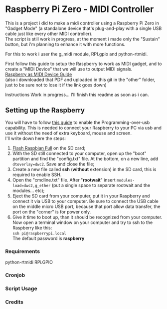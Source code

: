 
# Raspberry Pi Zero - MIDI Controller

This is a project i did to make a midi controller using a Raspberry Pi Zero in "Gadget Mode" (a standalone device that's plug-and-play with a single USB cable just like every other MIDI controller).\
The script is still work in progress, at the moment i made only the "Sustain" button, but i'm planning to enhance it with more functions.

For this to work i user the g_midi module, RPI.gpio and python-rtmidi.

First follow this guide to setup the Raspberry to work as MIDI gadget, and to create a "MIDI Device" that we will use to output MIDI signals.\
[Raspberry as MIDI Device Guide](https://ixdlab.itu.dk/wp-content/uploads/sites/17/2017/10/Setting-Up-Raspberry-Pi-for-MIDI.pdf)\
(also i downloaded that PDF and uploaded in this git in the "other" folder, just to be sure not to lose it if the link goes down)

Instructions Work in progress... I'll finish this readme as soon as i can.


## Setting up the Raspberry
You will have to follow [this guide](https://blog.gbaman.info/?p=791) to enable the Programming-over-usb capability. This is needed to connect your Raspberry to your PC via usb and use it without the need of extra keyboard, mouse and screen.\
I'll write down here the steps:
1. [Flash Raspbian Full](https://www.raspberrypi.org/downloads/raspbian/) on the SD card;
2. With the SD still connected to your computer, open up the "boot" partition and find the "config.txt" file. At the bottom, on a new line, add `dtoverlay=dwc2`. Save and close the file;
3. Create a new file called **ssh** (**without** extension) in the SD card, this is required to enable SSH.
4. Open the "cmdline.txt" file. After "**rootwait**" insert `modules-load=dwc2,g_ether` (put a single space to separate rootwait and the modules... etc);
5. Eject the SD card from your computer, put it in your Raspberry and connect it via USB to your computer. Be sure to connect the USB cable on the middle micro USB port, because that port allow data transfer, the port on the "corner" is for power only.
6. Give it time to boot up, than it should be recognized from your computer. Now open a terminal window on your computer and try to ssh to the Raspberry like this:\
`ssh pi@raspberrypi.local`\
The default password is **raspberry**


### Requirements
python-rtmidi
RPi.GPIO

### Cronjob

### Script Usage

### Credits